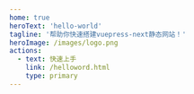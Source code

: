 ```yaml
---
home: true
heroText: 'hello-world'
tagline: '帮助你快速搭建vuepress-next静态网站！'
heroImage: /images/logo.png
actions:
  - text: 快速上手
    link: /helloword.html
    type: primary
---
```


<HomePage />